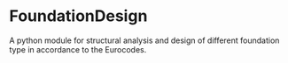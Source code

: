# FoundationDesign
 A python module for structural analysis and design of different foundation type in accordance to the Eurocodes.
